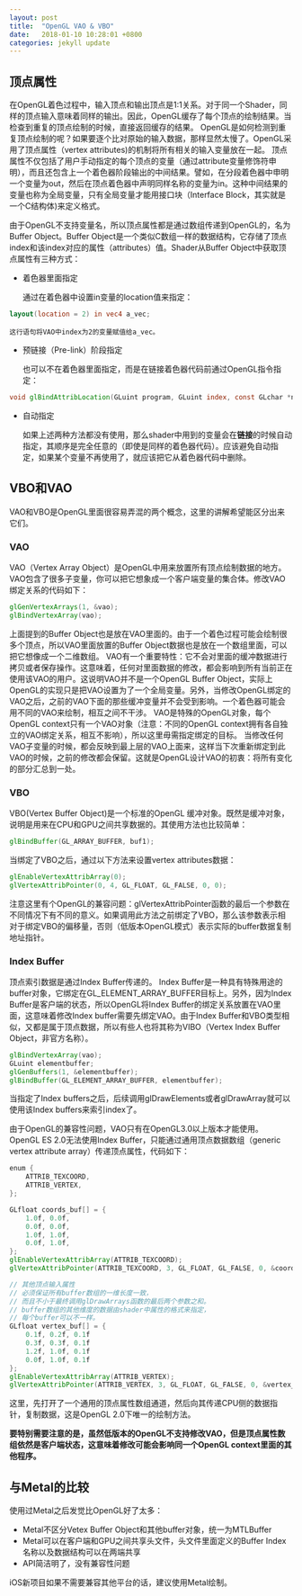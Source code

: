 ```yaml
---
layout: post
title:  "OpenGL VAO & VBO"
date:   2018-01-10 10:28:01 +0800
categories: jekyll update
---
```

## 顶点属性
在OpenGL着色过程中，输入顶点和输出顶点是1:1关系。对于同一个Shader，同样的顶点输入意味着同样的输出。因此，OpenGL缓存了每个顶点的绘制结果。当检查到重复的顶点绘制的时候，直接返回缓存的结果。
OpenGL是如何检测到重复顶点绘制的呢？如果要逐个比对原始的输入数据，那样显然太慢了。OpenGL采用了顶点属性（vertex attributes)的机制将所有相关的输入变量放在一起。
顶点属性不仅包括了用户手动指定的每个顶点的变量（通过attribute变量修饰符申明），而且还包含上一个着色器阶段输出的中间结果。譬如，在分段着色器中申明一个变量为out，然后在顶点着色器中声明同样名称的变量为in。这种中间结果的变量也称为全局变量，只有全局变量才能用接口块（Interface Block，其实就是一个C结构体)来定义格式。

由于OpenGL不支持变量名，所以顶点属性都是通过数组传递到OpenGL的，名为Buffer Object。Buffer Object是一个类似C数组一样的数据结构，它存储了顶点index和该index对应的属性（attributes）值。Shader从Buffer Object中获取顶点属性有三种方式：
+ 着色器里面指定

    通过在着色器中设置in变量的location值来指定：
 ```glsl
layout(location = 2) in vec4 a_vec;
```
    这行语句将VAO中index为2的变量赋值给a_vec。
+ 预链接（Pre-link）阶段指定

    也可以不在着色器里面指定，而是在链接着色器代码前通过OpenGL指令指定：
 ```glsl
void glBindAttribLocation(GLuint program, GLuint index, const GLchar *name);
```
+ 自动指定

    如果上述两种方法都没有使用，那么shader中用到的变量会在**链接**的时候自动指定，其顺序是完全任意的（即使是同样的着色器代码）。应该避免自动指定，如果某个变量不再使用了，就应该把它从着色器代码中删除。

## VBO和VAO
VAO和VBO是OpenGL里面很容易弄混的两个概念，这里的讲解希望能区分出来它们。
### VAO
VAO（Vertex Array Object）是OpenGL中用来放置所有顶点绘制数据的地方。VAO包含了很多子变量，你可以把它想象成一个客户端变量的集合体。修改VAO绑定关系的代码如下：
```glsl
glGenVertexArrays(1, &vao);
glBindVertexArray(vao);
```
上面提到的Buffer Object也是放在VAO里面的。由于一个着色过程可能会绘制很多个顶点，所以VAO里面放置的Buffer Object数据也是放在一个数组里面，可以把它想像成一个二维数组。
VAO有一个重要特性：它不会对里面的缓冲数据进行拷贝或者保存操作。这意味着，任何对里面数据的修改，都会影响到所有当前正在使用该VAO的用户。这说明VAO并不是一个OpenGL Buffer Object，实际上OpenGL的实现只是把VAO设置为了一个全局变量。另外，当修改OpenGL绑定的VAO之后，之前的VAO下面的那些缓冲变量并不会受到影响。一个着色器可能会用不同的VAO来绘制，相互之间不干涉。
VAO是特殊的OpenGL对象，每个OpenGL context只有一个VAO对象（注意：不同的OpenGL context拥有各自独立的VAO绑定关系，相互不影响），所以这里毋需指定绑定的目标。
当修改任何VAO子变量的时候，都会反映到最上层的VAO上面来，这样当下次重新绑定到此VAO的时候，之前的修改都会保留。这就是OpenGL设计VAO的初衷：将所有变化的部分汇总到一处。

### VBO
VBO(Vertex Buffer Object)是一个标准的OpenGL 缓冲对象。既然是缓冲对象，说明是用来在CPU和GPU之间共享数据的。其使用方法也比较简单：
```glsl
glBindBuffer(GL_ARRAY_BUFFER, buf1);
```
当绑定了VBO之后，通过以下方法来设置vertex attributes数据：
```glsl
glEnableVertexAttribArray(0);
glVertexAttribPointer(0, 4, GL_FLOAT, GL_FALSE, 0, 0);
```
注意这里有个OpenGL的兼容问题：glVertexAttribPointer函数的最后一个参数在不同情况下有不同的意义。如果调用此方法之前绑定了VBO，那么该参数表示相对于绑定VBO的偏移量，否则（低版本OpenGL模式）表示实际的buffer数据复制地址指针。

### Index Buffer
顶点索引数据是通过Index Buffer传递的。 Index Buffer是一种具有特殊用途的buffer对象，它绑定在GL_ELEMENT_ARRAY_BUFFER目标上。另外，因为Index Buffer是客户端的状态，所以OpenGL将Index Buffer的绑定关系放置在VAO里面，这意味着修改Index buffer需要先绑定VAO。由于Index Buffer和VBO类型相似，又都是属于顶点数据，所以有些人也将其称为VIBO（Vertex Index Buffer Object，非官方名称）。
```glsl
glBindVertexArray(vao);
GLuint elementbuffer;
glGenBuffers(1, &elementbuffer);
glBindBuffer(GL_ELEMENT_ARRAY_BUFFER, elementbuffer);
```
当指定了Index buffers之后，后续调用glDrawElements或者glDrawArray就可以使用该Index buffers来索引index了。

由于OpenGL的兼容性问题，VAO只有在OpenGL3.0以上版本才能使用。OpenGL ES 2.0无法使用Index Buffer，只能通过通用顶点数据数组（generic vertex attribute array）传递顶点属性，代码如下：
```glsl
enum {
    ATTRIB_TEXCOORD,
    ATTRIB_VERTEX,
};

GLfloat coords_buf[] = {
    1.0f, 0.0f,
    0.0f, 0.0f,
    1.0f, 1.0f,
    0.0f, 1.0f,
};
glEnableVertexAttribArray(ATTRIB_TEXCOORD);
glVertexAttribPointer(ATTRIB_TEXCOORD, 3, GL_FLOAT, GL_FALSE, 0, &coords_buf);

// 其他顶点输入属性
// 必须保证所有buffer数组的一维长度一致，
// 而且不小于最终调用glDrawArrays函数的最后两个参数之和。
// buffer数组的其他维度的数据由shader中属性的格式来指定，
// 每个buffer可以不一样。
GLfloat vertex_buf[] = {
    0.1f, 0.2f, 0.1f
    0.3f, 0.3f, 0.1f
    1.2f, 1.0f, 0.1f
    0.0f, 1.0f, 0.1f
};
glEnableVertexAttribArray(ATTRIB_VERTEX);
glVertexAttribPointer(ATTRIB_VERTEX, 3, GL_FLOAT, GL_FALSE, 0, &vertex_buf);
```
这里，先打开了一个通用的顶点属性数组通道，然后向其传递CPU侧的数据指针，复制数据，这是OpenGL 2.0下唯一的绘制方法。

**要特别需要注意的是，虽然低版本的OpenGL不支持修改VAO，但是顶点属性数组依然是客户端状态，这意味着修改可能会影响同一个OpenGL context里面的其他程序。**

## 与Metal的比较
使用过Metal之后发觉比OpenGL好了太多：
- Metal不区分Vetex Buffer Object和其他buffer对象，统一为MTLBuffer
- Metal可以在客户端和GPU之间共享头文件，头文件里面定义的Buffer Index名称以及数据结构可以在两端共享
- API简洁明了，没有兼容性问题

iOS新项目如果不需要兼容其他平台的话，建议使用Metal绘制。

